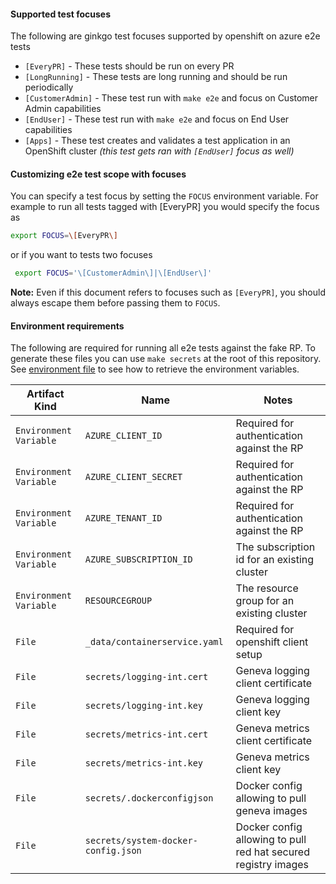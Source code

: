 #### Supported test focuses

The following are ginkgo test focuses supported by openshift on azure e2e tests

* `[EveryPR]` - These tests should be run on every PR
* `[LongRunning]` - These tests are long running and should be run periodically
* `[CustomerAdmin]` - These test run with `make e2e` and focus on Customer Admin capabilities
* `[EndUser]` - These test run with `make e2e` and focus on End User capabilities
* `[Apps]` - These test creates and validates a test application in an OpenShift cluster _(this test gets ran with `[EndUser]` focus as well)_

#### Customizing e2e test scope with focuses

You can specify a test focus by setting the `FOCUS` environment variable. For example
to run all tests tagged with [EveryPR] you would specify the focus as

```bash
export FOCUS=\[EveryPR\]
```

or if you want to tests two focuses

```bash
 export FOCUS='\[CustomerAdmin\]|\[EndUser\]'
 ```

**Note:** Even if this document refers to focuses such as `[EveryPR]`, you should always escape them
before passing them to `FOCUS`.

#### Environment requirements

The following are required for running all e2e tests against the fake RP.  To generate these files you can use `make secrets` at the root of this repository.  See [environment file](../../README.md) to see how to retrieve the environment variables.

| Artifact Kind | Name | Notes |
| --- | --- | --- |
| `Environment Variable` | `AZURE_CLIENT_ID` | Required for authentication against the RP |
| `Environment Variable` | `AZURE_CLIENT_SECRET` | Required for authentication against the RP |
| `Environment Variable` | `AZURE_TENANT_ID` | Required for authentication against the RP |
| `Environment Variable` | `AZURE_SUBSCRIPTION_ID` | The subscription id for an existing cluster |
| `Environment Variable` | `RESOURCEGROUP` | The resource group for an existing cluster |
| `File` | `_data/containerservice.yaml` | Required for openshift client setup |
| `File` | `secrets/logging-int.cert` | Geneva logging client certificate |
| `File` | `secrets/logging-int.key` | Geneva logging client key |
| `File` | `secrets/metrics-int.cert` | Geneva metrics client certificate |
| `File` | `secrets/metrics-int.key` |  Geneva metrics client key |
| `File` | `secrets/.dockerconfigjson` |  Docker config allowing to pull geneva images |
| `File` | `secrets/system-docker-config.json` |  Docker config allowing to pull red hat secured registry images |
